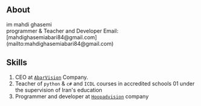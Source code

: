  ## About
<p>im mahdi ghasemi<br>
programmer & Teacher and Developer
Email: 
 [mahdighasemiabari84@gmail.com](mailto:mahdighasemiabari84@gmail.com)</p>

## Skills
1. CEO at <a href='https://github.com/abarvision/'>`AbarVision`</a> Company.
2. Teacher of `python` & `c#` and `ICDL` courses in accredited schools 01 under the supervision of Iran's education
3. Programmer and developer at <a href='https://github.com//hoopadvision/'>`Hoopadvision`</a> company
